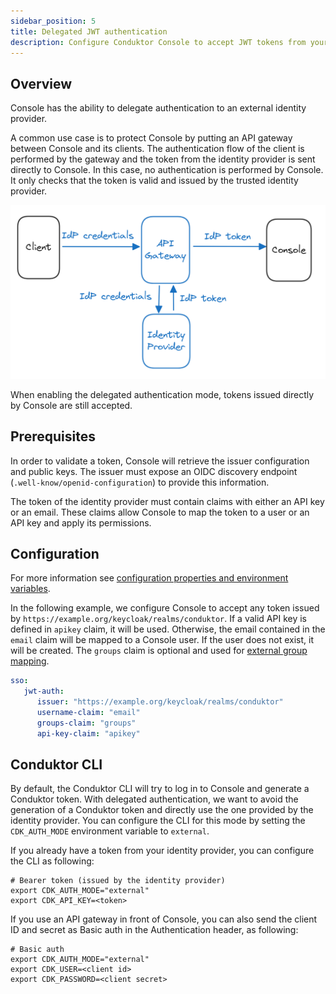 ```yaml
---
sidebar_position: 5
title: Delegated JWT authentication
description: Configure Conduktor Console to accept JWT tokens from your identity provider
---
```


## Overview

Console has the ability to delegate authentication to an external identity provider. 

A common use case is to protect Console by putting an API gateway between Console and its clients. The authentication flow of the client is performed by the gateway and the token from the identity provider is sent directly to Console.
In this case, no authentication is performed by Console. It only checks that the token is valid and issued by the trusted identity provider.

![](../assets/jwt-auth-api-gateway.png)

When enabling the delegated authentication mode, tokens issued directly by Console are still accepted.

## Prerequisites
In order to validate a token, Console will retrieve the issuer configuration and public keys. The issuer must expose an OIDC discovery endpoint (`.well-know/openid-configuration`) to provide this information.

The token of the identity provider must contain claims with either an API key or an email. These claims allow Console to map the token to a user or an API key and apply its permissions. 

## Configuration

For more information see [configuration properties and environment variables](../../env-variables/#jwt-auth-properties).

In the following example, we configure Console to accept any token issued by `https://example.org/keycloak/realms/conduktor`.
If a valid API key is defined in `apikey` claim, it will be used.
Otherwise, the email contained in the `email` claim will be mapped to a Console user. If the user does not exist, it will be created.
The `groups` claim is optional and used for [external group mapping](external-group-sync.md).

```yaml title="platform-config.yaml"
sso:
   jwt-auth:
      issuer: "https://example.org/keycloak/realms/conduktor"
      username-claim: "email"
      groups-claim: "groups"
      api-key-claim: "apikey"
```

## Conduktor CLI
 
By default, the Conduktor CLI will try to log in to Console and generate a Conduktor token.
With delegated authentication, we want to avoid the generation of a Conduktor token and directly use the one provided by the identity provider.
You can configure the CLI for this mode by setting the `CDK_AUTH_MODE` environment variable to `external`.

If you already have a token from your identity provider, you can configure the CLI as following:
```shell
# Bearer token (issued by the identity provider)
export CDK_AUTH_MODE="external"
export CDK_API_KEY=<token>
```

If you use an API gateway in front of Console, you can also send the client ID and secret as Basic auth in the Authentication header, as following:
```shell
# Basic auth
export CDK_AUTH_MODE="external"
export CDK_USER=<client id>
export CDK_PASSWORD=<client secret>
```